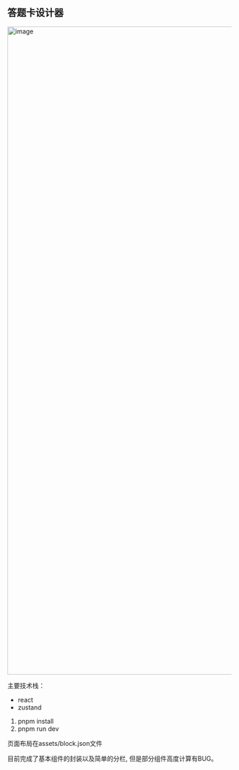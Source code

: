## 答题卡设计器
<img width="1457" alt="image" src="https://github.com/user-attachments/assets/509b817a-bf65-4e2e-a5f7-f08ff6e2d784" />

主要技术栈：
- react
- zustand

1. pnpm install
2. pnpm run dev

页面布局在assets/block.json文件

目前完成了基本组件的封装以及简单的分栏, 但是部分组件高度计算有BUG。

